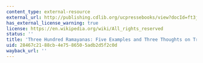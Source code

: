 ```yaml
---
content_type: external-resource
external_url: http://publishing.cdlib.org/ucpressebooks/view?docId=ft3j49n8h7&chunk.id=d0e1254
has_external_license_warning: true
license: https://en.wikipedia.org/wiki/All_rights_reserved
status: ''
title: 'Three Hundred Ramayanas: Five Examples and Three Thoughts on Translation'
uid: 28467c21-88cb-4e75-8650-5adb2d5f2c0d
wayback_url: ''
---
```

